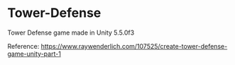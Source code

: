 # Tower-Defense
Tower Defense game made in Unity 5.5.0f3

Reference: https://www.raywenderlich.com/107525/create-tower-defense-game-unity-part-1
